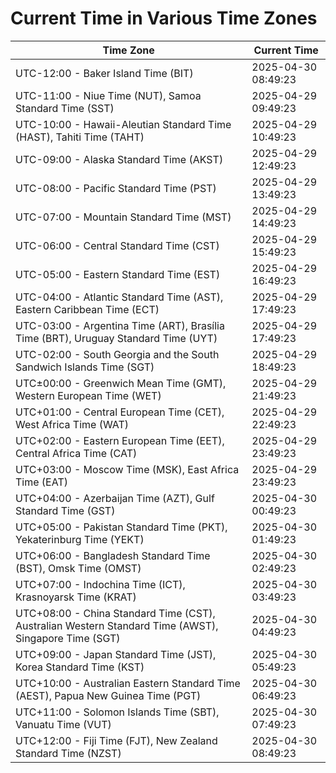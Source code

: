 # Current Time in Various Time Zones

| Time Zone | Current Time |
|-----------|--------------|
| UTC-12:00 - Baker Island Time (BIT) | 2025-04-30 08:49:23 |
| UTC-11:00 - Niue Time (NUT), Samoa Standard Time (SST) | 2025-04-29 09:49:23 |
| UTC-10:00 - Hawaii-Aleutian Standard Time (HAST), Tahiti Time (TAHT) | 2025-04-29 10:49:23 |
| UTC-09:00 - Alaska Standard Time (AKST) | 2025-04-29 12:49:23 |
| UTC-08:00 - Pacific Standard Time (PST) | 2025-04-29 13:49:23 |
| UTC-07:00 - Mountain Standard Time (MST) | 2025-04-29 14:49:23 |
| UTC-06:00 - Central Standard Time (CST) | 2025-04-29 15:49:23 |
| UTC-05:00 - Eastern Standard Time (EST) | 2025-04-29 16:49:23 |
| UTC-04:00 - Atlantic Standard Time (AST), Eastern Caribbean Time (ECT) | 2025-04-29 17:49:23 |
| UTC-03:00 - Argentina Time (ART), Brasília Time (BRT), Uruguay Standard Time (UYT) | 2025-04-29 17:49:23 |
| UTC-02:00 - South Georgia and the South Sandwich Islands Time (SGT) | 2025-04-29 18:49:23 |
| UTC±00:00 - Greenwich Mean Time (GMT), Western European Time (WET) | 2025-04-29 21:49:23 |
| UTC+01:00 - Central European Time (CET), West Africa Time (WAT) | 2025-04-29 22:49:23 |
| UTC+02:00 - Eastern European Time (EET), Central Africa Time (CAT) | 2025-04-29 23:49:23 |
| UTC+03:00 - Moscow Time (MSK), East Africa Time (EAT) | 2025-04-29 23:49:23 |
| UTC+04:00 - Azerbaijan Time (AZT), Gulf Standard Time (GST) | 2025-04-30 00:49:23 |
| UTC+05:00 - Pakistan Standard Time (PKT), Yekaterinburg Time (YEKT) | 2025-04-30 01:49:23 |
| UTC+06:00 - Bangladesh Standard Time (BST), Omsk Time (OMST) | 2025-04-30 02:49:23 |
| UTC+07:00 - Indochina Time (ICT), Krasnoyarsk Time (KRAT) | 2025-04-30 03:49:23 |
| UTC+08:00 - China Standard Time (CST), Australian Western Standard Time (AWST), Singapore Time (SGT) | 2025-04-30 04:49:23 |
| UTC+09:00 - Japan Standard Time (JST), Korea Standard Time (KST) | 2025-04-30 05:49:23 |
| UTC+10:00 - Australian Eastern Standard Time (AEST), Papua New Guinea Time (PGT) | 2025-04-30 06:49:23 |
| UTC+11:00 - Solomon Islands Time (SBT), Vanuatu Time (VUT) | 2025-04-30 07:49:23 |
| UTC+12:00 - Fiji Time (FJT), New Zealand Standard Time (NZST) | 2025-04-30 08:49:23 |
